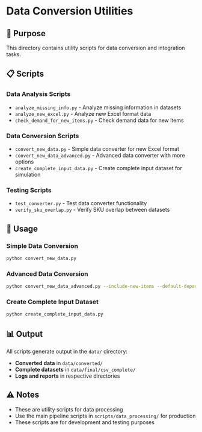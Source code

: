 # Data Conversion Utilities

## 📁 Purpose
This directory contains utility scripts for data conversion and integration tasks.

## 📋 Scripts

### **Data Analysis Scripts**
- `analyze_missing_info.py` - Analyze missing information in datasets
- `analyze_new_excel.py` - Analyze new Excel format data
- `check_demand_for_new_items.py` - Check demand data for new items

### **Data Conversion Scripts**
- `convert_new_data.py` - Simple data converter for new Excel format
- `convert_new_data_advanced.py` - Advanced data converter with more options
- `create_complete_input_data.py` - Create complete input dataset for simulation

### **Testing Scripts**
- `test_converter.py` - Test data converter functionality
- `verify_sku_overlap.py` - Verify SKU overlap between datasets

## 🚀 Usage

### **Simple Data Conversion**
```bash
python convert_new_data.py
```

### **Advanced Data Conversion**
```bash
python convert_new_data_advanced.py --include-new-items --default-department "Pharmacy"
```

### **Create Complete Input Dataset**
```bash
python create_complete_input_data.py
```

## 📊 Output

All scripts generate output in the `data/` directory:
- **Converted data** in `data/converted/`
- **Complete datasets** in `data/final/csv_complete/`
- **Logs and reports** in respective directories

## ⚠️ Notes

- These are utility scripts for data processing
- Use the main pipeline scripts in `scripts/data_processing/` for production
- These scripts are for development and testing purposes

